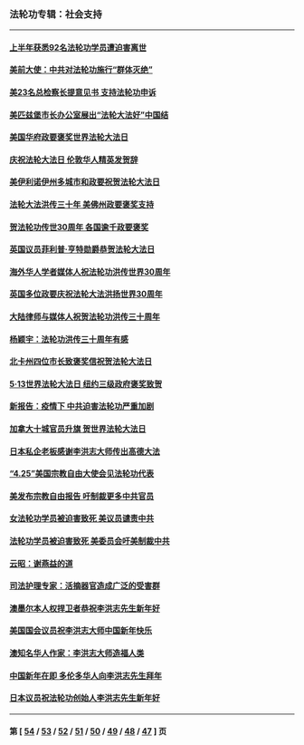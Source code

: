 ### 法轮功专辑：社会支持
---
#### [上半年获悉92名法轮功学员遭迫害离世](../../pages/nf4386/n13772701.md?07080430) 
#### [美前大使：中共对法轮功施行“群体灭绝”](../../pages/nf4386/n13771705.md?07080430) 
#### [美23名总检察长提意见书 支持法轮功申诉](../../pages/nf4386/n13766596.md?07080430) 
#### [美匹兹堡市长办公室展出“法轮大法好”中国结](../../pages/nf4386/n13749721.md?07080430) 
#### [美国华府政要褒奖世界法轮大法日](../../pages/nf4386/n13743770.md?07080430) 
#### [庆祝法轮大法日 伦敦华人精英发贺辞](../../pages/nf4386/n13741593.md?07080430) 
#### [美伊利诺伊州多城市和政要祝贺法轮大法日](../../pages/nf4386/n13737149.md?07080430) 
#### [法轮大法洪传三十年 美佛州政要褒奖支持](../../pages/nf4386/n13737103.md?07080430) 
#### [贺法轮功传世30周年 各国逾千政要褒奖](../../pages/nf4386/n13735828.md?07080430) 
#### [英国议员菲利普‧亨特勋爵恭贺法轮大法日](../../pages/nf4386/n13736187.md?07080430) 
#### [海外华人学者媒体人祝法轮功洪传世界30周年](../../pages/nf4386/n13735835.md?07080430) 
#### [英国多位政要庆祝法轮大法洪扬世界30周年](../../pages/nf4386/n13734739.md?07080430) 
#### [大陆律师与媒体人祝贺法轮功洪传三十周年](../../pages/nf4386/n13735062.md?07080430) 
#### [杨颖宇：法轮功洪传三十周年有感](../../pages/nf4386/n13734884.md?07080430) 
#### [北卡州四位市长致褒奖信祝贺法轮大法日](../../pages/nf4386/n13733292.md?07080430) 
#### [5·13世界法轮大法日 纽约三级政府褒奖致贺](../../pages/nf4386/n13732651.md?07080430) 
#### [新报告：疫情下 中共迫害法轮功严重加剧](../../pages/nf4386/n13732612.md?07080430) 
#### [加拿大十城官员升旗 贺世界法轮大法日](../../pages/nf4386/n13729166.md?07080430) 
#### [日本私企老板感谢李洪志大师传出高德大法](../../pages/nf4386/n13726335.md?07080430) 
#### [“4.25”美国宗教自由大使会见法轮功代表](../../pages/nf4386/n13724124.md?07080430) 
#### [美发布宗教自由报告 吁制裁更多中共官员](../../pages/nf4386/n13720670.md?07080430) 
#### [女法轮功学员被迫害致死 美议员谴责中共](../../pages/nf4386/n13682069.md?07080430) 
#### [法轮功学员被迫害致死 美委员会吁美制裁中共](../../pages/nf4386/n13631310.md?07080430) 
#### [云昭：谢燕益的道](../../pages/nf4386/n13607391.md?07080430) 
#### [司法护理专家：活摘器官造成广泛的受害群](../../pages/nf4386/n13570425.md?07080430) 
#### [澳墨尔本人权捍卫者恭祝李洪志先生新年好](../../pages/nf4386/n13556164.md?07080430) 
#### [美国国会议员祝李洪志大师中国新年快乐](../../pages/nf4386/n13554208.md?07080430) 
#### [澳知名华人作家：李洪志大师造福人类](../../pages/nf4386/n13552049.md?07080430) 
#### [中国新年在即 多伦多华人向李洪志先生拜年](../../pages/nf4386/n13531756.md?07080430) 
#### [日本议员祝法轮功创始人李洪志先生新年好](../../pages/nf4386/n13543228.md?07080430) 

---
#### 第 [ [54](./54.md?07080430) / [53](./53.md?07080430) / [52](./52.md?07080430) / [51](./51.md?07080430) / [50](./50.md?07080430) / [49](./49.md?07080430) / [48](./48.md?07080430) / [47](./47.md?07080430) ] 页
